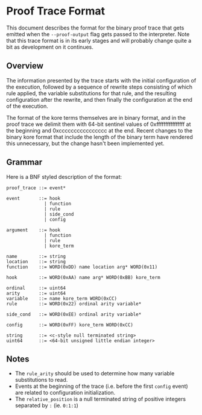 # Proof Trace Format

This document describes the format for the binary proof trace that gets emitted
when the `--proof-output` flag gets passed to the interpreter. Note that this trace
format is in its early stages and will probably change quite a bit as development on it
continues.

## Overview

The information presented by the trace starts with the initial configuration of the execution,
followed by a sequence of rewrite steps consisting of which rule applied, the variable substitutions
for that rule, and the resulting configuration after the rewrite, and then finally the configuration
at the end of the execution.

The format of the kore terms themselves are in binary format, and in the proof trace we delimit
them with 64-bit sentinel values of 0xffffffffffffffff at the beginning and 0xcccccccccccccccc
at the end. Recent changes to the binary kore format that include the length of the binary term
have rendered this unnecessary, but the change hasn't been implemented yet.

## Grammar

Here is a BNF styled description of the format:
```
proof_trace ::= event*

event       ::= hook
              | function
              | rule
              | side_cond
              | config

argument    ::= hook
              | function
              | rule
              | kore_term

name        ::= string
location    ::= string
function    ::= WORD(0xDD) name location arg* WORD(0x11)

hook        ::= WORD(0xAA) name arg* WORD(0xBB) kore_term

ordinal     ::= uint64
arity       ::= uint64
variable    ::= name kore_term WORD(0xCC)
rule        ::= WORD(0x22) ordinal arity variable*

side_cond   ::= WORD(0xEE) ordinal arity variable*

config      ::= WORD(0xFF) kore_term WORD(0xCC)

string      ::= <c-style null terminated string>
uint64      ::= <64-bit unsigned little endian integer>
```

## Notes

- The `rule_arity` should be used to determine how many variable substitutions
  to read.
- Events at the beginning of the trace (i.e. before the first `config` event)
  are related to configuration initialization.
- The `relative_position` is a null terminated string of positive integers
  separated by `:` (ie. `0:1:1`)
